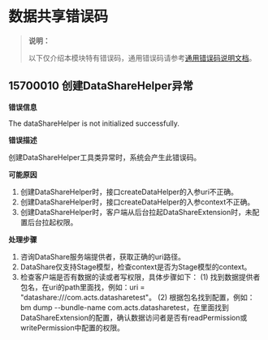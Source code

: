 # 数据共享错误码

> **说明：**
>
> 以下仅介绍本模块特有错误码，通用错误码请参考[通用错误码说明文档](errorcode-universal.md)。

## 15700010 创建DataShareHelper异常

**错误信息**

The dataShareHelper is not initialized successfully.

**错误描述**

创建DataShareHelper工具类异常时，系统会产生此错误码。

**可能原因**

1. 创建DataShareHelper时，接口createDataHelper的入参uri不正确。
2. 创建DataShareHelper时，接口createDataHelper的入参context不正确。
3. 创建DataShareHelper时，客户端从后台拉起DataShareExtension时，未配置后台拉起权限。

**处理步骤**

1. 咨询DataShare服务端提供者，获取正确的uri路径。
2. DataShare仅支持Stage模型，检查context是否为Stage模型的context。
3. 检查客户端是否有数据的读或者写权限，具体步骤如下：
    (1) 找到数据提供者包名，在uri的path里面找，例如：uri = "datashare:///com.acts.datasharetest"。
    (2) 根据包名找到配置，例如：bm dump --bundle-name com.acts.datasharetest，在里面找到DataShareExtension的配置，确认数据访问者是否有readPermission或writePermission中配置的权限。